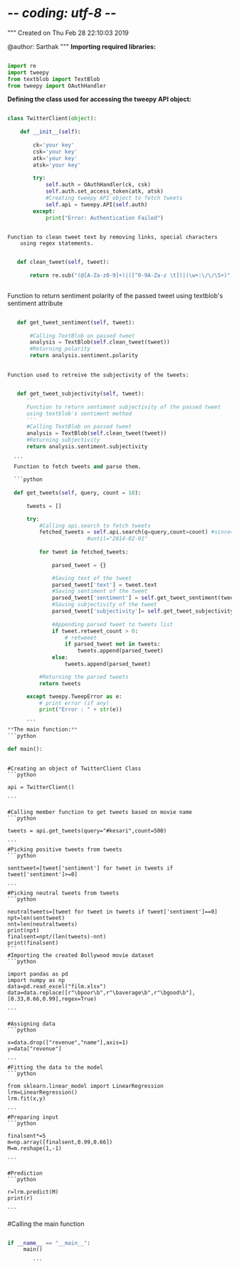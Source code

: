 # -*- coding: utf-8 -*-
"""
Created on Thu Feb 28 22:10:03 2019

@author: Sarthak
"""
**Importing required libraries:**
    
```python

import re
import tweepy
from textblob import TextBlob
from tweepy import OAuthHandler

```

**Defining the class used for accessing the tweepy API object:**
    
```python

class TwitterClient(object):
    
    def __init__(self):
        
        ck='your key' 
        csk='your key' 
        atk='your key' 
        atsk='your key'
        
        try:
            self.auth = OAuthHandler(ck, csk)
            self.auth.set_access_token(atk, atsk) 
            #Creating tweepy API object to fetch tweets 
            self.api = tweepy.API(self.auth) 
        except: 
            print("Error: Authentication Failed") 
            
 ```
    Function to clean tweet text by removing links, special characters 
        using regex statements. 
        
 ```python

    def clean_tweet(self, tweet): 
   
        return re.sub("(@[A-Za-z0-9]+)|([^0-9A-Za-z \t])|(\w+:\/\/\S+)", " ", tweet) 
   
 ```
   Function to return sentiment polarity of the passed tweet 
        using textblob's sentiment attribute 
    
 ```python

    def get_tweet_sentiment(self, tweet): 
        
        #Calling TextBlob on passed tweet 
        analysis = TextBlob(self.clean_tweet(tweet)) 
        #Returning polarity
        return analysis.sentiment.polarity
    
  ``` 
    Function used to retreive the subjectivity of the tweets:
  ```python

     def get_tweet_subjectivity(self, tweet): 
        ''' 
        Function to return sentiment subjectivity of the passed tweet 
        using textblob's sentiment method 
        '''
        #Calling TextBlob on passed tweet  
        analysis = TextBlob(self.clean_tweet(tweet)) 
        #Returning subjectivity
        return analysis.sentiment.subjectivity
    
    ```
    Function to fetch tweets and parse them. 
    
    ```python
    
    def get_tweets(self, query, count = 10): 
        
        tweets = [] 
  
        try: 
            #Calling api.search to fetch tweets 
            fetched_tweets = self.api.search(q=query,count=count) #since="2014-01-01",
                           #until="2014-02-01"
            
            for tweet in fetched_tweets: 
                
                parsed_tweet = {} 
  
                #Saving text of the tweet 
                parsed_tweet['text'] = tweet.text 
                #Saving sentiment of the tweet 
                parsed_tweet['sentiment'] = self.get_tweet_sentiment(tweet.text) 
                #Saving subjectivity of the tweet
                parsed_tweet['subjectivity']= self.get_tweet_subjectivity(tweet.text)
           
                #Appending parsed tweet to tweets list 
                if tweet.retweet_count > 0: 
                    # retweeet
                    if parsed_tweet not in tweets: 
                        tweets.append(parsed_tweet) 
                else: 
                    tweets.append(parsed_tweet) 
  
            #Returning the parsed tweets 
            return tweets 
  
        except tweepy.TweepError as e: 
            # print error (if any) 
            print("Error : " + str(e))
            
        ```
 **The main function:**
```python

def main():
   
```
    #Creating an object of TwitterClient Class
    ```python
    
    api = TwitterClient()      
    
    ```
    
    #Calling member function to get tweets based on movie name
    ```python
    
    tweets = api.get_tweets(query="#kesari",count=500)
    
    ```
    #Picking positive tweets from tweets
    ```python
    
    senttweet=[tweet['sentiment'] for tweet in tweets if tweet['sentiment']>=0]
    
    ```
    #Picking neutral tweets from tweets
    ```python
    
    neutraltweets=[tweet for tweet in tweets if tweet['sentiment']==0]
    npt=len(senttweet)
    nnt=len(neutraltweets)
    print(npt)
    finalsent=npt/(len(tweets)-nnt)
    print(finalsent)
    ```
    #Importing the created Bollywood movie dataset
    ```python
    
    import pandas as pd
    import numpy as np
    data=pd.read_excel("film.xlsx")
    data=data.replace([r"\bpoor\b",r"\baverage\b",r"\bgood\b"],[0.33,0.66,0.99],regex=True)
    
    ```
    
    #Assigning data
    ```python
    
    x=data.drop(["revenue","name"],axis=1)
    y=data["revenue"]
    
    ```
    #Fitting the data to the model
    ```python
    
    from sklearn.linear_model import LinearRegression
    lrm=LinearRegression()
    lrm.fit(x,y)
    
    ```
    #Preparing input
    ```python
    
    finalsent*=5
    m=np.array([finalsent,0.99,0.66])
    M=m.reshape(1,-1)
    
    ```
    
    #Prediction
    ```python
    
    r=lrm.predict(M)
    print(r)
    
    ```
#Calling the main function
```python

if __name__ == "__main__":
     main()

        ```
